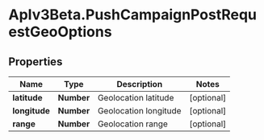 # ApIv3Beta.PushCampaignPostRequestGeoOptions

## Properties

Name | Type | Description | Notes
------------ | ------------- | ------------- | -------------
**latitude** | **Number** | Geolocation latitude | [optional] 
**longitude** | **Number** | Geolocation longitude | [optional] 
**range** | **Number** | Geolocation range | [optional] 


